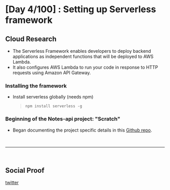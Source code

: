 
# [Day 4/100] : Setting up Serverless framework


## Cloud Research

- The Serverless Framework enables developers to deploy backend applications as independent functions that will be deployed to AWS Lambda.
- It also configures AWS Lambda to run your code in response to HTTP requests using Amazon API Gateway.

### Installing the framework

- Install serverless globally (needs npm)
  > `npm install serverless -g`

### Beginning of the Notes-api project: "Scratch"

- Began documenting the project specific details in this [Github repo](https://github.com/shivanishingne/serverless-stack-api).


</br>

---

</br>

## Social Proof

[twitter](https://twitter.com/ImperfectShishi/status/1340755061941530624)

